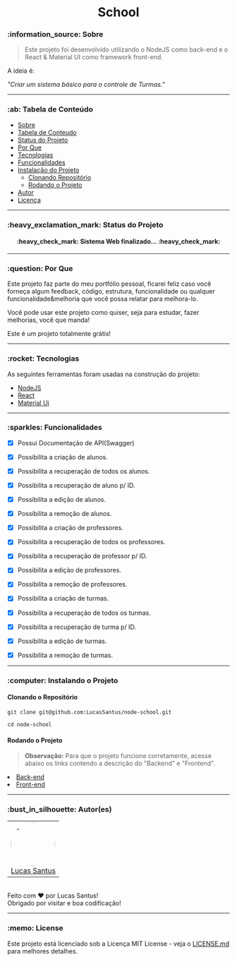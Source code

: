 <h1 align="center">School</h1>

<h3 id="sobre">:information_source: Sobre</h3>

> Este projeto foi desenvolvido utilizando o NodeJS como back-end e o React & Material UI como framework front-end. 

A ideia é:

_"Criar um sistema básico para o controle de Turmas."_

--------------------------------------------------------------------------------------

<h3 id="tabela-de-conteudo">:ab: Tabela de Conteúdo</h3>

* [Sobre](#sobre)
* [Tabela de Conteudo](#tabela-de-conteudo)
* [Status do Projeto](#status)
* [Por Que](#por-que)
* [Tecnologias](#tecnologias)
* [Funcionalidades](#funcionalidades)
* [Instalação do Projeto](#instalando)
    * [Clonando Repositório](#clonando)
    * [Rodando o Projeto](#rodando)
* [Autor](#autor)
* [Licença](#license)

--------------------------------------------------------------------------------------

<h3 id="status">:heavy_exclamation_mark: Status do Projeto</h3>

<h4 align="center"> 
	:heavy_check_mark: Sistema Web finalizado... :heavy_check_mark:
</h4>

--------------------------------------------------------------------------------------

<h3 id="por-que">:question: Por Que</h3>

Este projeto faz parte do meu portfólio pessoal, ficarei feliz caso você forneça algum feedback, código, estrutura, funcionalidade ou qualquer funcionalidade&melhoria que você possa relatar para melhora-lo.

Você pode usar este projeto como quiser, seja para estudar, fazer melhorias, você que manda!

Este é um projeto totalmente grátis!

--------------------------------------------------------------------------------------

<h3 id="tecnologias">:rocket: Tecnologias</h3>

As seguintes ferramentas foram usadas na construção do projeto:

- [NodeJS](https://nodejs.org/en/)
- [React](https://pt-br.reactjs.org/)
- [Material Ui](https://mui.com/pt/)

--------------------------------------------------------------------------------------

<h3 id="funcionalidades">:sparkles: Funcionalidades</h3>

- [X] Possui Documentação de API(Swagger)

- [X] Possibilita a criação de alunos.
- [X] Possibilita a recuperação de todos os alunos.
- [X] Possibilita a recuperação de aluno p/ ID.
- [X] Possibilita a edição de alunos.
- [X] Possibilita a remoção de alunos.

- [X] Possibilita a criação de professores.
- [X] Possibilita a recuperação de todos os professores.
- [X] Possibilita a recuperação de professor p/ ID.
- [X] Possibilita a edição de professores.
- [X] Possibilita a remoção de professores.

- [X] Possibilita a criação de turmas.
- [X] Possibilita a recuperação de todos os turmas.
- [X] Possibilita a recuperação de turma p/ ID.
- [X] Possibilita a edição de turmas.
- [X] Possibilita a remoção de turmas.
	
--------------------------------------------------------------------------------------

<h3 id="instalando">:computer: Instalando o Projeto</h3>

<h4 id="clonando">Clonando o Repositório</h4>

```
git clone git@github.com:LucasSantus/node-school.git

cd node-school
```

<h4 id="rodando">Rodando o Projeto</h4>

> **Observação:** Para que o projeto funcione corretamente, acesse abaixo os links contendo a descrição do "Backend" e "Frontend".

<li>
	<a href="backend/README.md">Back-end</a>
</li>

<li>
	<a href="frontend/README.md">Front-end</a>
</li>

--------------------------------------------------------------------------------------

<h3 id="autor">:bust_in_silhouette: Autor(es)</h3>

<table>
	<tr>
		<td>
			<div> 
				<a href="https://github.com/LucasSantus">
					<img style="border-radius: 50%;" src="https://github.com/LucasSantus.png" width="100px;" alt=""/>
					<br />
					Lucas Santus
				</a>
			</div>
		</td>
	</tr>
</table>
<br />
Feito com ❤️ por Lucas Santus!<br />
Obrigado por visitar e boa codificação!<br />

--------------------------------------------------------------------------------------

<h3 id="license">:memo: License</h3>

Este projeto está licenciado sob a Licença MIT License - veja o [LICENSE.md](https://github.com/LucasSantus/school/blob/master/LICENSE) para melhores detalhes.
